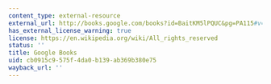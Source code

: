 ```yaml
---
content_type: external-resource
external_url: http://books.google.com/books?id=BaitKM5lPQUC&pg=PA115#v=onepage
has_external_license_warning: true
license: https://en.wikipedia.org/wiki/All_rights_reserved
status: ''
title: Google Books
uid: cb0915c9-575f-4da0-b139-ab369b380e75
wayback_url: ''
---
```


